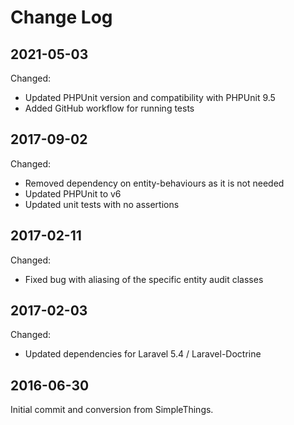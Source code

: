 Change Log
==========

2021-05-03
----------

Changed:

 * Updated PHPUnit version and compatibility with PHPUnit 9.5
 * Added GitHub workflow for running tests

2017-09-02
----------

Changed:

 * Removed dependency on entity-behaviours as it is not needed
 * Updated PHPUnit to v6
 * Updated unit tests with no assertions

2017-02-11
----------

Changed:

 * Fixed bug with aliasing of the specific entity audit classes

2017-02-03
----------

Changed:

 * Updated dependencies for Laravel 5.4 / Laravel-Doctrine
 
2016-06-30
----------

Initial commit and conversion from SimpleThings.
